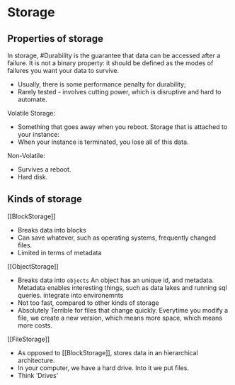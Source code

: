 # Storage

## Properties of storage

In storage, #Durability is the guarantee that data can be accessed after a failure. It is not a binary property: it should be defined as the modes of failures you want your data to survive.

* Usually, there is some performance penalty for durability;
* Rarely tested - involves cutting power, which is disruptive and hard to automate.

Volatile Storage:

* Something that goes away when you reboot. Storage that is attached to your instance:
* When your instance is terminated, you lose all of this data.

Non-Volatile:

* Survives a reboot.
* Hard disk.

## Kinds of storage

[[BlockStorage]]

* Breaks data into blocks
* Can save whatever, such as operating systems, frequently changed files.
* Limited in terms of metadata

[[ObjectStorage]]

* Breaks data into `objects`
    An object has an unique id, and metadata.
    Metadata enables interesting things, such as data lakes and running sql queries.
    integrate into environemnts
* Not too fast, compared to other kinds of storage
* Absolutely Terrible for files that change quickly.
    Everytime you modify a file, we create a new version, which means more space, which means more costs.

[[FileStorage]]

* As opposed to [[BlockStorage]], stores data in an hierarchical architecture.
* In your computer, we have a hard drive. Into it we put files.
* Think 'Drives'
